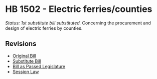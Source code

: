 # HB 1502 - Electric ferries/counties
*Status: 1st substitute bill substituted.*
Concerning the procurement and design of electric ferries by counties.

## Revisions
* [Original Bill](1/)
* [Substitute Bill](S/)
* [Bill as Passed Legislature](S.PL/)
* [Session Law](S.SL/)
